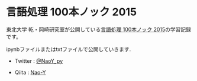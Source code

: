 # 言語処理 100本ノック 2015

東北大学 乾・岡崎研究室が公開している[言語処理 100本ノック 2015](http://www.cl.ecei.tohoku.ac.jp/nlp100/)の学習記録です。

ipynbファイルまたはtxtファイルで公開していきます.

* Twitter : [@NaoY_py](https://twitter.com/NaoY_py)

* Qiita   : [Nao-Y](http://qiita.com/Nao-Y)

